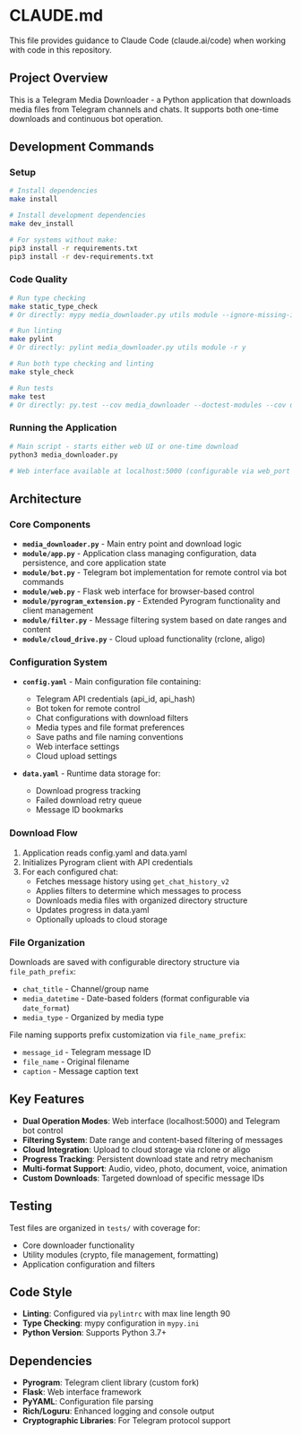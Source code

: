 # CLAUDE.md

This file provides guidance to Claude Code (claude.ai/code) when working with code in this repository.

## Project Overview

This is a Telegram Media Downloader - a Python application that downloads media files from Telegram channels and chats. It supports both one-time downloads and continuous bot operation.

## Development Commands

### Setup
```bash
# Install dependencies
make install

# Install development dependencies  
make dev_install

# For systems without make:
pip3 install -r requirements.txt
pip3 install -r dev-requirements.txt
```

### Code Quality
```bash
# Run type checking
make static_type_check
# Or directly: mypy media_downloader.py utils module --ignore-missing-imports

# Run linting
make pylint  
# Or directly: pylint media_downloader.py utils module -r y

# Run both type checking and linting
make style_check

# Run tests
make test
# Or directly: py.test --cov media_downloader --doctest-modules --cov utils --cov-report term-missing tests/
```

### Running the Application
```bash
# Main script - starts either web UI or one-time download
python3 media_downloader.py

# Web interface available at localhost:5000 (configurable via web_port in config.yaml)
```

## Architecture

### Core Components

- **`media_downloader.py`** - Main entry point and download logic
- **`module/app.py`** - Application class managing configuration, data persistence, and core application state
- **`module/bot.py`** - Telegram bot implementation for remote control via bot commands
- **`module/web.py`** - Flask web interface for browser-based control
- **`module/pyrogram_extension.py`** - Extended Pyrogram functionality and client management
- **`module/filter.py`** - Message filtering system based on date ranges and content
- **`module/cloud_drive.py`** - Cloud upload functionality (rclone, aligo)

### Configuration System

- **`config.yaml`** - Main configuration file containing:
  - Telegram API credentials (api_id, api_hash) 
  - Bot token for remote control
  - Chat configurations with download filters
  - Media types and file format preferences
  - Save paths and file naming conventions
  - Web interface settings
  - Cloud upload settings

- **`data.yaml`** - Runtime data storage for:
  - Download progress tracking
  - Failed download retry queue
  - Message ID bookmarks

### Download Flow

1. Application reads config.yaml and data.yaml
2. Initializes Pyrogram client with API credentials
3. For each configured chat:
   - Fetches message history using `get_chat_history_v2`
   - Applies filters to determine which messages to process
   - Downloads media files with organized directory structure
   - Updates progress in data.yaml
   - Optionally uploads to cloud storage

### File Organization

Downloads are saved with configurable directory structure via `file_path_prefix`:
- `chat_title` - Channel/group name
- `media_datetime` - Date-based folders (format configurable via `date_format`)
- `media_type` - Organized by media type

File naming supports prefix customization via `file_name_prefix`:
- `message_id` - Telegram message ID
- `file_name` - Original filename
- `caption` - Message caption text

## Key Features

- **Dual Operation Modes**: Web interface (localhost:5000) and Telegram bot control
- **Filtering System**: Date range and content-based filtering of messages
- **Cloud Integration**: Upload to cloud storage via rclone or aligo
- **Progress Tracking**: Persistent download state and retry mechanism
- **Multi-format Support**: Audio, video, photo, document, voice, animation
- **Custom Downloads**: Targeted download of specific message IDs

## Testing

Test files are organized in `tests/` with coverage for:
- Core downloader functionality
- Utility modules (crypto, file management, formatting)
- Application configuration and filters

## Code Style

- **Linting**: Configured via `pylintrc` with max line length 90
- **Type Checking**: mypy configuration in `mypy.ini`
- **Python Version**: Supports Python 3.7+

## Dependencies

- **Pyrogram**: Telegram client library (custom fork)
- **Flask**: Web interface framework
- **PyYAML**: Configuration file parsing
- **Rich/Loguru**: Enhanced logging and console output
- **Cryptographic Libraries**: For Telegram protocol support